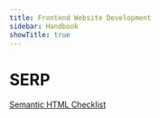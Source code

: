 ```yaml
---
title: Frontend Website Development
sidebar: Handbook
showTitle: true
---
```


# SERP

<a href="https://learntheweb.courses/topics/html-semantics-checklist/" target="_blank" rel="nofollow">Semantic HTML Checklist</a>